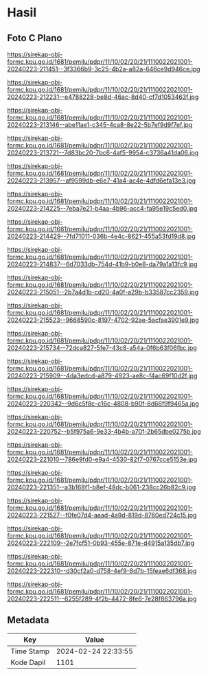 # Hasil

## Foto C Plano

https://sirekap-obj-formc.kpu.go.id/1681/pemilu/pdpr/11/10/02/20/21/1110022021001-20240223-211451--3f3366b9-3c25-4b2a-a82a-646ce9d946ce.jpg

https://sirekap-obj-formc.kpu.go.id/1681/pemilu/pdpr/11/10/02/20/21/1110022021001-20240223-212231--e4788228-be8d-46ac-8d40-cf7d1053463f.jpg

https://sirekap-obj-formc.kpu.go.id/1681/pemilu/pdpr/11/10/02/20/21/1110022021001-20240223-213146--abe11ae1-c345-4ca8-8e22-5b7ef9d9f7ef.jpg

https://sirekap-obj-formc.kpu.go.id/1681/pemilu/pdpr/11/10/02/20/21/1110022021001-20240223-213721--7d83bc20-7bc6-4af5-9954-c3736a41da06.jpg

https://sirekap-obj-formc.kpu.go.id/1681/pemilu/pdpr/11/10/02/20/21/1110022021001-20240223-213957--af9599db-e6e7-41a4-ac4e-4dfd6efa13e3.jpg

https://sirekap-obj-formc.kpu.go.id/1681/pemilu/pdpr/11/10/02/20/21/1110022021001-20240223-214225--7eba7e21-b4aa-4b96-acc4-fa95e19c5ed0.jpg

https://sirekap-obj-formc.kpu.go.id/1681/pemilu/pdpr/11/10/02/20/21/1110022021001-20240223-214429--7fd71011-036b-4e4c-8621-455a53fd19d8.jpg

https://sirekap-obj-formc.kpu.go.id/1681/pemilu/pdpr/11/10/02/20/21/1110022021001-20240223-214837--6d7033db-754d-41b9-b0e8-da79a1a13fc9.jpg

https://sirekap-obj-formc.kpu.go.id/1681/pemilu/pdpr/11/10/02/20/21/1110022021001-20240223-215051--2b7a4d1b-cd20-4a0f-a29b-b33587cc2359.jpg

https://sirekap-obj-formc.kpu.go.id/1681/pemilu/pdpr/11/10/02/20/21/1110022021001-20240223-215523--9668590c-8197-4702-92ae-5acfae3901e9.jpg

https://sirekap-obj-formc.kpu.go.id/1681/pemilu/pdpr/11/10/02/20/21/1110022021001-20240223-215734--72dca827-5fe7-43c8-a54a-0f6b63f06fbc.jpg

https://sirekap-obj-formc.kpu.go.id/1681/pemilu/pdpr/11/10/02/20/21/1110022021001-20240223-215909--4da3edcd-a879-4923-ae8c-f4ac69f10d2f.jpg

https://sirekap-obj-formc.kpu.go.id/1681/pemilu/pdpr/11/10/02/20/21/1110022021001-20240223-220342--9d6c5f8c-c16c-4808-b90f-8d66f9f9465a.jpg

https://sirekap-obj-formc.kpu.go.id/1681/pemilu/pdpr/11/10/02/20/21/1110022021001-20240223-220752--b5f975a6-9e33-4b4b-a70f-2b65dbe0275b.jpg

https://sirekap-obj-formc.kpu.go.id/1681/pemilu/pdpr/11/10/02/20/21/1110022021001-20240223-221010--786e9fd0-e9a4-4530-82f7-0767cce5153e.jpg

https://sirekap-obj-formc.kpu.go.id/1681/pemilu/pdpr/11/10/02/20/21/1110022021001-20240223-221351--a3b168f1-b8ef-48dc-b061-238cc26b82c9.jpg

https://sirekap-obj-formc.kpu.go.id/1681/pemilu/pdpr/11/10/02/20/21/1110022021001-20240223-221527--f0fe07d4-aaad-4a9d-819d-8760ed724c15.jpg

https://sirekap-obj-formc.kpu.go.id/1681/pemilu/pdpr/11/10/02/20/21/1110022021001-20240223-222109--2e7fcf51-0b93-455e-871e-d4915a135db7.jpg

https://sirekap-obj-formc.kpu.go.id/1681/pemilu/pdpr/11/10/02/20/21/1110022021001-20240223-222310--d30cf2a0-d758-4ef9-8d7b-15feae6df368.jpg

https://sirekap-obj-formc.kpu.go.id/1681/pemilu/pdpr/11/10/02/20/21/1110022021001-20240223-222511--6255f289-4f2b-4472-8fe6-7e28f863796a.jpg


## Metadata

| Key        | Value               |
| ---------- | ------------------- |
| Time Stamp | 2024-02-24 22:33:55 |
| Kode Dapil | 1101                |



